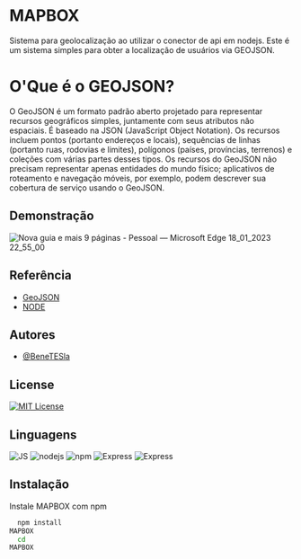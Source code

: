 # MAPBOX

Sistema para geolocalização ao utilizar o conector de api em nodejs.
Este é  um sistema simples para obter a localização de usuários via GEOJSON.
# O'Que é o GEOJSON?
O GeoJSON é um formato padrão aberto projetado para representar recursos geográficos simples, juntamente com seus atributos não espaciais. É baseado na JSON (JavaScript Object Notation). Os recursos incluem pontos (portanto endereços e locais), sequências de linhas (portanto ruas, rodovias e limites), polígonos (países, províncias, terrenos) e coleções com várias partes desses tipos. Os recursos do GeoJSON não precisam representar apenas entidades do mundo físico; aplicativos de roteamento e navegação móveis, por exemplo, podem descrever sua cobertura de serviço usando o GeoJSON.

## Demonstração 

![Nova guia e mais 9 páginas - Pessoal — Microsoft​ Edge 18_01_2023 22_55_00](https://user-images.githubusercontent.com/78994881/213337312-38e2228b-0304-4fe3-acdf-3611f343eef6.png)


## Referência

 - [GeoJSON](https://geojson.org/)
 - [NODE](https://nodejs.org/en/)
 

## Autores

- [@BeneTESla](https://github.com/benetesla)




## License

[![MIT License](https://img.shields.io/badge/License-MIT-green.svg)](https://choosealicense.com/licenses/mit/)


## Linguagens 

![JS](https://img.shields.io/badge/JavaScript-323330?style=for-the-badge&logo=javascript&logoColor=F7DF1E)
![nodejs](https://img.shields.io/badge/Node.js-339933?style=for-the-badge&logo=nodedotjs&logoColor=white)
![npm](https://img.shields.io/badge/npm-CB3837?style=for-the-badge&logo=npm&logoColor=white)
![Express](https://img.shields.io/badge/Express.js-000000?style=for-the-badge&logo=express&logoColor=white)
![Express](https://img.shields.io/badge/MongoDB-4EA94B?style=for-the-badge&logo=mongodb&logoColor=white)

## Instalação

Instale 
MAPBOX com npm

```bash
  npm install 
MAPBOX
  cd 
MAPBOX
```
    
